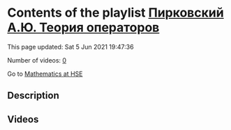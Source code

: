 # Contents of the playlist [Пирковский А.Ю. Теория операторов](https://www.youtube.com/playlist?list=PLq3E5oubNNoAsDWD7ZxG76Dc8O_7CZmgC)

This page updated: Sat 5 Jun 2021 19:47:36

Number of videos: [0](#videos)

Go to [Mathematics at HSE](../README.md)

## Description



## Videos

